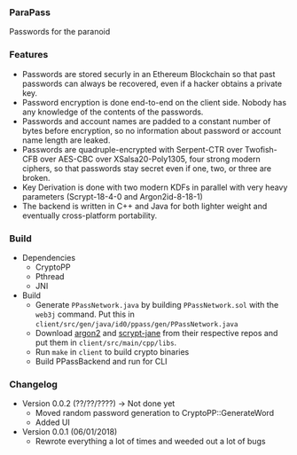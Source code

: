 ### ParaPass
Passwords for the paranoid

### Features
* Passwords are stored securly in an Ethereum Blockchain so that past passwords can always be recovered, even if a hacker obtains a private key.
* Password encryption is done end-to-end on the client side. Nobody has any knowledge of the contents of the passwords.
* Passwords and account names are padded to a constant number of bytes before encryption, so no information about password or account name length are leaked.
* Passwords are quadruple-encrypted with Serpent-CTR over Twofish-CFB over AES-CBC over XSalsa20-Poly1305, four strong modern ciphers, so that passwords stay secret even if one, two, or three are broken.
* Key Derivation is done with two modern KDFs in parallel with very heavy parameters (Scrypt-18-4-0 and Argon2id-8-18-1)
* The backend is written in C++ and Java for both lighter weight and eventually cross-platform portability.

### Build
* Dependencies
	* CryptoPP
	* Pthread
	* JNI
* Build
	* Generate `PPassNetwork.java` by building `PPassNetwork.sol` with the `web3j` command. Put this in `client/src/gen/java/id0/ppass/gen/PPassNetwork.java`
	* Download [argon2](https://github.com/P-H-C/phc-winner-argon2) and [scrypt-jane](https://github.com/floodyberry/scrypt-jane) from their respective repos and
	put them in `client/src/main/cpp/libs`.
	* Run `make` in `client` to build crypto binaries
	* Build PPassBackend and run for CLI

### Changelog
* Version 0.0.2 (??/??/????) -> Not done yet
	* Moved random password generation to CryptoPP::GenerateWord
	* Added UI
* Version 0.0.1 (06/01/2018)
	* Rewrote everything a lot of times and weeded out a lot of bugs
